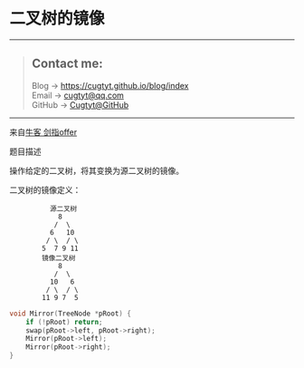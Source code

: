 # 二叉树的镜像

---
> ## Contact me:
> Blog -> <https://cugtyt.github.io/blog/index>  
> Email -> <cugtyt@qq.com>  
> GitHub -> [Cugtyt@GitHub](https://github.com/Cugtyt)

---

来自[牛客 剑指offer](https://www.nowcoder.com/)

题目描述

操作给定的二叉树，将其变换为源二叉树的镜像。

二叉树的镜像定义：
```
          源二叉树 
    	    8
    	   /  \
    	  6   10
    	 / \  / \
    	5  7 9 11
        镜像二叉树
    	    8
    	   /  \
    	  10   6
    	 / \  / \
    	11 9 7  5
```

``` c++
void Mirror(TreeNode *pRoot) {
    if (!pRoot) return;
    swap(pRoot->left, pRoot->right);
    Mirror(pRoot->left);
    Mirror(pRoot->right);
}
```